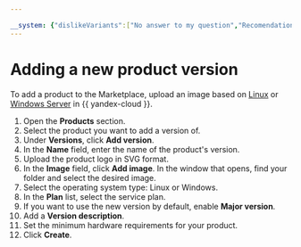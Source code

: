 ```yaml
---

__system: {"dislikeVariants":["No answer to my question","Recomendations didn't help","The content doesn't match title","Other"]}
---
```

# Adding a new product version

To add a product to the Marketplace, upload an image based on [Linux](create-image.md#create) or [Windows Server](create-image-ms.md) in {{ yandex-cloud }}.

1. Open the **Products** section.
1. Select the product you want to add a version of.
1. Under **Versions**, click **Add version**.
1. In the **Name** field, enter the name of the product's version.
1. Upload the product logo in SVG format.
1. In the **Image** field, click **Add image**. In the window that opens, find your folder and select the desired image.
1. Select the operating system type: Linux or Windows.
1. In the **Plan** list, select the service plan.
1. If you want to use the new version by default, enable **Major version**.
1. Add a **Version description**.
1. Set the minimum hardware requirements for your product.
1. Click **Create**.

